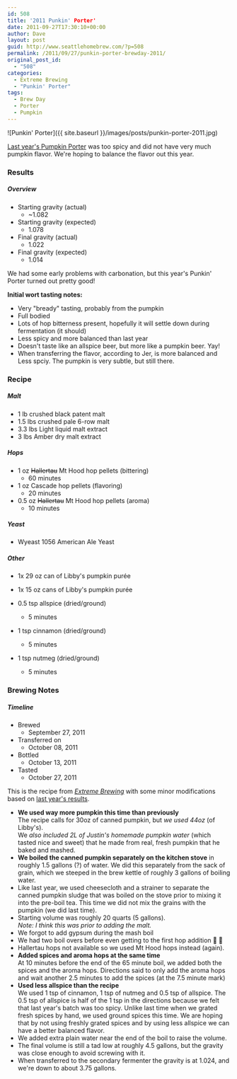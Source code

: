 ```yaml
---
id: 508
title: '2011 Punkin' Porter'
date: 2011-09-27T17:30:10+00:00
author: Dave
layout: post
guid: http://www.seattlehomebrew.com/?p=508
permalink: /2011/09/27/punkin-porter-brewday-2011/
original_post_id:
  - "508"
categories:
  - Extreme Brewing
  - "Punkin' Porter"
tags:
  - Brew Day
  - Porter
  - Pumpkin
---
```

![Punkin' Porter]({{ site.baseurl }}/images/posts/punkin-porter-2011.jpg)

[Last year's Pumpkin Porter](/2010/09/22/punkin-porter-brewday) was too spicy and did not have very much pumpkin flavor. We're hoping to balance the flavor out this year.

<!--more-->

### Results

##### Overview

  * Starting gravity (actual) 
      * ~1.082
  * Starting gravity (expected) 
      * 1.078
  * Final gravity (actual) 
      * 1.022
  * Final gravity (expected) 
      * 1.014

We had some early problems with carbonation, but this year's Punkin' Porter turned out pretty good!

**Initial wort tasting notes:**

  * Very "bready" tasting, probably from the pumpkin
  * Full bodied
  * Lots of hop bitterness present, hopefully it will settle down during fermentation (it should)
  * Less spicy and more balanced than last year
  * Doesn't taste like an allspice beer, but more like a pumpkin beer. Yay!
  * When transferring the flavor, according to Jer, is more balanced and Less spciy. The pumpkin is very subtle, but still there.

### Recipe

##### Malt

  * 1 lb crushed black patent malt
  * 1.5 lbs crushed pale 6-row malt
  * 3.3 lbs Light liquid malt extract
  * 3 lbs Amber dry malt extract

##### Hops

  * 1 oz <del>Hallertau</del> Mt Hood hop pellets (bittering) 
      * 60 minutes
  * 1 oz Cascade hop pellets (flavoring) 
      * 20 minutes
  * 0.5 oz <del>Hallertau</del> Mt Hood hop pellets (aroma) 
      * 10 minutes

##### Yeast

  * Wyeast 1056 American Ale Yeast

##### Other

  * 1x 29 oz can of Libby's pumpkin purée 
    
  * 1x 15 oz cans of Libby's pumpkin purée 
    
  * 0.5 tsp allspice (dried/ground) 
      * 5 minutes
  * 1 tsp cinnamon (dried/ground) 
      * 5 minutes
  * 1 tsp nutmeg (dried/ground) 
      * 5 minutes

### Brewing Notes

##### Timeline

  * Brewed 
      * September 27, 2011
  * Transferred on 
      * October 08, 2011
  * Bottled 
      * October 13, 2011
  * Tasted 
      * October 27, 2011

This is the recipe from [_Extreme Brewing_](http://www.amazon.com/gp/product/0785829067/ref=as_li_qf_sp_asin_il_tl?ie=UTF8&camp=1789&creative=9325&creativeASIN=0785829067&linkCode=as2&tag=seatthomeb-20&linkId=ZDJNHAVNCB6RPTJB) with some minor modifications based on [last year's results](/2010/09/22/punkin-porter-brewday/).

* **We used way more pumpkin this time than previously**  
  The recipe calls for 30oz of canned pumpkin, but _we used 44oz_ (of Libby's).  
  We _also included 2L of Justin's homemade pumpkin water_ (which tasted nice and sweet) that he made from real, fresh pumpkin that he baked and mashed.
* **We boiled the canned pumpkin separately on the kitchen stove** in roughly 1.5 gallons (?) of water. We did this separately from the sack of grain, which we steeped in the brew kettle of roughly 3 gallons of boiling water.
* Like last year, we used cheesecloth and a strainer to separate the canned pumpkin sludge that was boiled on the stove prior to mixing it into the pre-boil tea. This time we did not mix the grains with the pumpkin (we did last time).
* Starting volume was roughly 20 quarts (5 gallons).  
  _Note: I think this was prior to adding the malt._
* We forgot to add gypsum during the mash boil
* We had two boil overs before even getting to the first hop addition 🙁 🙁 
* Hallertau hops not available so we used Mt Hood hops instead (again).
* **Added spices and aroma hops at the same time**  
  At 10 minutes before the end of the 65 minute boil, we added both the spices and the aroma hops. Directions said to only add the aroma hops and wait another 2.5 minutes to add the spices (at the 7.5 minute mark)
* **Used less allspice than the recipe**  
  We used 1 tsp of cinnamon, 1 tsp of nutmeg and 0.5 tsp of allspice. The 0.5 tsp of allspice is half of the 1 tsp in the directions because we felt that last year's batch was too spicy. Unlike last time when we grated fresh spices by hand, we used ground spices this time. We are hoping that by not using freshly grated spices and by using less allspice we can have a better balanced flavor.
* We added extra plain water near the end of the boil to raise the volume.
* The final volume is still a tad low at roughly 4.5 gallons, but the gravity was close enough to avoid screwing with it.
* When transferred to the secondary fermenter the gravity is at 1.024, and we're down to about 3.75 gallons.
